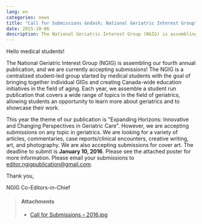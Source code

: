 ```yaml
---
lang: en
categories: news
title: "Call for Submissions &ndash; National Geriatric Interest Group"
date: 2015-10-06
description: The National Geriatric Interest Group (NGIG) is assembling our fourth annual publication, and we are currently accepting submissions!
---
```


Hello medical students!
 
The National Geriatric Interest Group (NGIG) is assembling our fourth annual publication, and we are currently accepting submissions!
The NGIG is a centralized student-led group started by medical students with the goal of bringing together individual GIGs and creating Canada-wide education initiatives in the field of aging. Each year, we assemble a student run publication that covers a wide range of topics in the field of geriatrics, allowing students an opportunity to learn more about geriatrics and to showcase their work.
 
This year the theme of our publication is "Expanding Horizons: Innovative and Changing Perspectives in Geriatric Care". However, we are accepting submissions on any topic in geriatrics. We are looking for a variety of articles, commentaries, case reports/clinical encounters, creative writing, art, and photography. We are also accepting submissions for cover art. The deadline to submit is **January 10, 2016**. Please see the attached poster for more information. Please email your submissions to <a href="mailto:editor.ngigpublication@gmail.com">editor.ngigpublication@gmail.com</a>.
 
Thank you,
 
NGIG Co-Editors-in-Chief

> #### **Attachments**
>
> - [Call for Submissions – 2016.jpg](/files/updates/Call%20for%20Submissions%20-%202016.jpg)